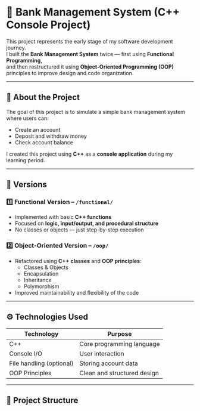 # 🏦 Bank Management System (C++ Console Project)

This project represents the early stage of my software development journey.  
I built the **Bank Management System** twice — first using **Functional Programming**,  
and then restructured it using **Object-Oriented Programming (OOP)** principles to improve design and code organization.

---

## 📘 About the Project

The goal of this project is to simulate a simple bank management system  
where users can:
- Create an account  
- Deposit and withdraw money  
- Check account balance  

I created this project using **C++** as a **console application** during my learning period.

---

## 🧩 Versions

### 1️⃣ Functional Version – `/functional/`
- Implemented with basic **C++ functions**  
- Focused on **logic, input/output, and procedural structure**  
- No classes or objects — just step-by-step execution  

### 2️⃣ Object-Oriented Version – `/oop/`
- Refactored using **C++ classes** and **OOP principles**:
  - Classes & Objects  
  - Encapsulation  
  - Inheritance  
  - Polymorphism  
- Improved maintainability and flexibility of the code  

---

## ⚙️ Technologies Used

| Technology | Purpose |
|-------------|----------|
| C++ | Core programming language |
| Console I/O | User interaction |
| File handling (optional) | Storing account data |
| OOP Principles | Clean and structured design |

---

## 📂 Project Structure


